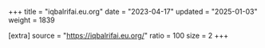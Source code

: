 +++
title = "iqbalrifai.eu.org"
date = "2023-04-17"
updated = "2025-01-03"
weight = 1839

[extra]
source = "https://iqbalrifai.eu.org/"
ratio = 100
size = 2
+++
